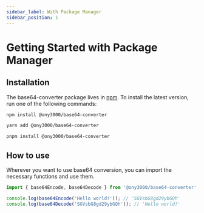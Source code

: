 ```yaml
---
sidebar_label: With Package Manager
sidebar_position: 1
---
```


# Getting Started with Package Manager

## Installation

The base64-converter package lives in [npm](https://www.npmjs.com/package/@ony3000/base64-converter). To install the latest version, run one of the following commands:

```bash
npm install @ony3000/base64-converter
```

```bash
yarn add @ony3000/base64-converter
```

```bash
pnpm install @ony3000/base64-converter
```

## How to use

Wherever you want to use base64 conversion, you can import the necessary functions and use them.

```javascript
import { base64Encode, base64Decode } from '@ony3000/base64-converter';

console.log(base64Encode('Hello world!')); // 'SGVsbG8gd29ybGQh'
console.log(base64Decode('SGVsbG8gd29ybGQh')); // 'Hello world!'
```

